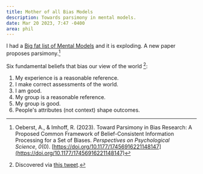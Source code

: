 ```yaml
---
title: Mother of all Bias Models
description: Towards parsimony in mental models.
date: Mar 20 2023, 7:47 -0400
area: phil
---
```


I had a [Big fat list of Mental Models](/kb/big-fat-list-of-mental-models) and it is exploding. A new paper proposes parsimony.[^@parsimonybias2023]

Six fundamental beliefs that bias our view of the world [^reftweet]:

1. My experience is a reasonable reference.
2. I make correct assessments of the world.
3. I am good.
4. My group is a reasonable reference.
5. My group is good.
6. People's attributes (not context) shape outcomes.

[^@parsimonybias2023]: Oeberst, A., & Imhoff, R. (2023). Toward Parsimony in Bias Research: A Proposed Common Framework of Belief-Consistent Information Processing for a Set of Biases. *Perspectives on Psychological Science*, *0*(0). [https://doi.org/10.1177/17456916221148147](https://doi.org/10.1177/17456916221148147)

[^reftweet]: Discovered via [this tweet](https://twitter.com/SteveStuWill/status/1637580687153987584).
